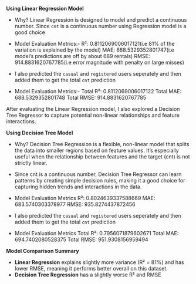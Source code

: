 **Using Linear Regression Model**
- Why? Linear Regression is designed to model and predict a continuous number. Since `cnt` is a continuous number using Regression model is a good choice

- Model Evaluation Metrics:-
    R²: 0.8112069006017121(i.e 81% of the variation is explained by the model)
    MAE: 688.5329352801747(i.e model’s predictions are off by about 689 rentals)
    RMSE: 914.8831620767785(i.e error magnitude with penalty on large misses)

- I also predicted the `casual` and `registered` users seperately and then added them to get the total `cnt` prediction

- Model Evaluation Metrics:-
    Total R²: 0.8112069006017122
    Total MAE: 688.5329352801748
    Total RMSE: 914.8831620767785

After evaluating the Linear Regression model, I also explored a Decision Tree Regressor to capture potential non-linear relationships and feature interactions.

**Using Decision Tree Model**
- Why? Decision Tree Regression is a flexible, non-linear model that splits the data into smaller regions based on feature values. It’s especially useful when the relationship between features and the target (cnt) is not strictly linear. 

- Since cnt is a continuous number, Decision Tree Regressor can learn patterns by creating simple decision rules, making it a good choice for capturing hidden trends and interactions in the data.

- Model Evaluation Metrics
    R²: 0.8024639337588669
    MAE: 683.5740303378977
    RMSE: 935.8274437872456

- I also predicted the `casual` and `registered` users seperately and then added them to get the total `cnt` prediction

- Model Evaluation Metrics
    Total R²: 0.7956071879602671
    Total MAE: 694.7402080528375
    Total RMSE: 951.9308156959494

**Model Comparison Summary**  
- **Linear Regression** explains slightly more variance (R² = 81%) and has lower RMSE, meaning it performs better overall on this dataset.  
- **Decision Tree Regression** has a slightly worse R² and RMSE 